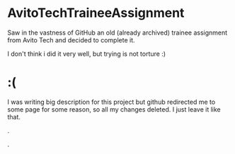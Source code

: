 # AvitoTechTraineeAssignment

Saw in the vastness of GitHub an old (already archived) trainee assignment from Avito Tech and decided to complete it.

I don't think i did it very well, but trying is not torture :)


# :(

I was writing big description for this project but github redirected me to some page for some reason, so all my changes deleted. I just leave it like that.

.

.
